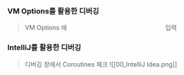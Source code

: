 ### VM Options를 활용한 디버깅
> VM Options 에 `                              ` 입력

### IntelliJ를 활용한 디버깅 
> 디버깅 창에서 Coroutines 체크 
![[00_IntelliJ Idea.png]]